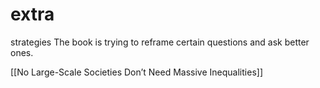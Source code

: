 # extra

strategies
The book is trying to reframe certain questions and ask better ones.

[[No Large-Scale Societies Don’t Need Massive Inequalities]]